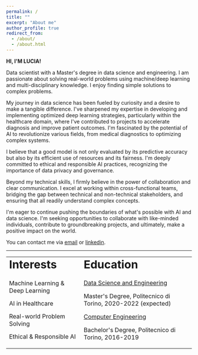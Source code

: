 ```yaml
---
permalink: /
title: ""
excerpt: "About me"
author_profile: true
redirect_from: 
  - /about/
  - /about.html
---
```

**HI, I'M LUCIA!**

Data scientist with a Master's degree in data science and engineering. I am passionate about solving real-world problems using machine/deep learning and multi-disciplinary knowledge. I enjoy finding simple solutions to complex problems. 

My journey in data science has been fueled by curiosity and a desire to make a tangible difference. I've sharpened my expertise in developing and implementing optimized deep learning strategies, particularly within the healthcare domain, where I've contributed to projects to accelerate diagnosis and improve patient outcomes. I'm fascinated by the potential of AI to revolutionize various fields, from medical diagnostics to optimizing complex systems.

I believe that a good model is not only evaluated by its predictive accuracy but also by its efficient use of resources and its fairness. I'm deeply committed to ethical and responsible AI practices, recognizing the importance of data privacy and governance.

Beyond my technical skills, I firmly believe in the power of collaboration and clear communication. I excel at working within cross-functional teams, bridging the gap between technical and non-technical stakeholders, and ensuring that all readily understand complex concepts.

I'm eager to continue pushing the boundaries of what's possible with AI and data science. I'm seeking opportunities to collaborate with like-minded individuals, contribute to groundbreaking projects, and ultimately, make a positive impact on the world.

You can contact me via [email](mailto:lucia.innocenti@outlook.it) or <a href="https://www.linkedin.com/in/lucia-innocenti/" target="_blank">linkedin</a>.

---

<table id="myHeader" class="table  table-bordered table-responsive" style="border:none !important">
 <tr>
    <td colspan="4" style="border:none !important" ><b style="font-size:30px">Interests</b></td>
    <td colspan="4" style="border:none !important" ><b style="font-size:30px">Education</b></td>
 </tr>
<tr>
  <td colspan="4" style="border:none !important" >
  <ul style="list-style-type:none; padding:0">
    <li style="margin-bottom: 15px;"> <i class="fas fa-circle"></i> Machine Learning & Deep Learning </li>
    <li style="margin-bottom: 15px;"> <i class="fas fa-circle"></i> AI in Healthcare </li>
    <li style="margin-bottom: 15px;"> <i class="fas fa-circle"></i> Real-world Problem Solving </li>
    <li style="margin-bottom: 15px;"> <i class="fas fa-circle"></i> Ethical & Responsible AI </li>
  </ul>
  </td>
  <td colspan="4" style="border:none !important" >
  <ul style="list-style-type:none; padding:0">
    <li style="margin-bottom: 15px;"> <i class="fas fa-user-graduate"></i><a href="https://didattica.polito.it/laurea_magistrale/data_science/en/home" target="_blank"> Data Science and Engineering</a></li> <p> Master's Degree, Politecnico di Torino, 2020-2022 (expected)</p>
    <li style="margin-bottom: 15px;"> <i class="fas fa-user-graduate"></i><a href="https://didattica.polito.it/pls/portal30/sviluppo.offerta_formativa.corsi?p_sdu_cds=37:18&p_a_acc=2021&p_header=N&p_lang=EN" target="_blank">Computer Engineering</a> </li> <p> Bachelor's Degree, Politecnico di Torino, 2016-2019 </p>
  </ul>
  </td>
</tr>
</table>

